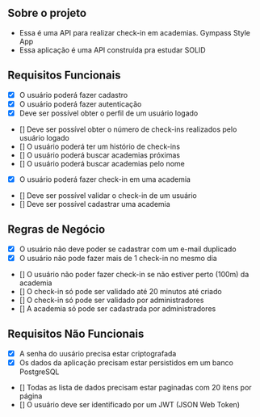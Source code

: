 ## Sobre o projeto 

- Essa é uma API para realizar check-in em academias. Gympass Style App
- Essa aplicação é uma API construída pra estudar SOLID 


## Requisitos Funcionais

- [x] O usuário poderá fazer cadastro 
- [x] O usuário poderá fazer autenticação
- [x] Deve ser possível obter o perfil de um usuário logado
- [] Deve ser possível obter o número de check-ins realizados pelo usuário logado
- [] O usuário poderá ter um histório de check-ins
- [] O usuário poderá buscar academias próximas 
- [] O usuário poderá buscar academias pelo nome 
- [x] O usuário poderá fazer check-in em uma academia
- [] Deve ser possível validar o check-in de um usuário 
- [] Deve ser possível cadastrar uma academia 


## Regras de Negócio 

- [x] O usuário não deve poder se cadastrar com um e-mail duplicado 
- [x] O usuário não pode fazer mais de 1 check-in no mesmo dia
- [] O usuário não poder fazer check-in se não estiver perto (100m) da academia 
- [] O check-in só pode ser validado até 20 minutos até criado
- [] O check-in só pode ser validado por administradores 
- [] A academia só pode ser cadastrada por administradores 

## Requisitos Não Funcionais 

- [x] A senha do uusário precisa estar criptografada
- [x] Os dados da aplicação precisam estar persistidos em um banco PostgreSQL 
- [] Todas as lista de dados precisam estar paginadas com 20 itens por página 
- [] O usuário deve ser identificado por um JWT (JSON Web Token)
